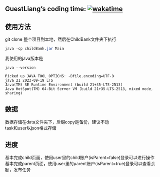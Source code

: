 ## GuestLiang’s coding time: [![wakatime](https://wakatime.com/badge/user/0985cb7f-21b8-4ea5-86a4-5e6ba93cb575/project/018ece31-86b2-4427-922b-0c02f2d86060.svg)](https://wakatime.com/)

## 使用方法
git clone 整个项目到本地，然后在ChildBank文件夹下执行   
```java
java -cp childBank.jar Main
```
我使用的java版本是   
```
java --version

Picked up JAVA_TOOL_OPTIONS: -Dfile.encoding=UTF-8
java 21 2023-09-19 LTS
Java(TM) SE Runtime Environment (build 21+35-LTS-2513)
Java HotSpot(TM) 64-Bit Server VM (build 21+35-LTS-2513, mixed mode, sharing)
```

## 数据
数据存储在data文件夹下，后缀copy是备份，建议不动   
task和user以json格式存储   

## 进度
基本完成child页面，使用user里的child账户(isParent=false)登录可以进行操作   
基本完成parent页面，使用user里的parent账户(isParent=true)登录可以查看余额，发布任务   
